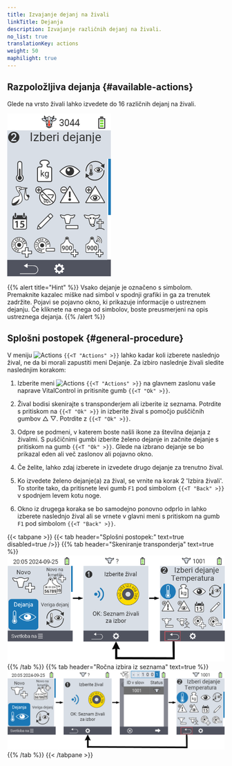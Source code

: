 ```yaml
---
title: Izvajanje dejanj na živali
linkTitle: Dejanja
description: Izvajanje različnih dejanj na živali.
no_list: true
translationKey: actions
weight: 50
maphilight: true
---
```

## Razpoložljiva dejanja {#available-actions}

Glede na vrsto živali lahko izvedete do 16 različnih dejanj na živali.


<img src="images/menu2.png" alt="VitalControl Dejanja" title="Dejanja" usemap="#workmap" class="maphilight" />

<map name="workmap">
  <area shape="rect" coords="3,100,60,165" alt="Temperatura" title="Merjenje vročine pri vaših živalih&#10;Klik z miško: odpri dokumentacijo" href="/sl/docs/actions/measure-temperature/">
  <area shape="rect" coords="60,100,118,165" alt="Tehtanje" title="Zabeležite težo vaših živali&#10;Klik z miško: odpri dokumentacijo" href="/sl/docs/actions/record-weight/">
  <area shape="rect" coords="118,100,174,165" alt="Ocenjevanje" title="Ocenite vaše živali&#10;Klik z miško: odpri dokumentacijo" href="/sl/docs/actions/rating/">
  <area shape="rect" coords="174,100,230,165" alt="Veriga dejanj" title="Uporaba in nastavitev verige dejanj&#10;Klik z miško: odpri dokumentacijo" href="/sl/docs/chain-of-actions/">
   <area shape="rect" coords="3,165,60,225" alt="Telitev" title="Registracija telitve&#10;Klik z miško: odpri dokumentacijo" href="/sl/docs/actions/calving/">
   <area shape="rect" coords="60,165,120,225" alt="Sušenje" title="Sušenje krave ali dodajanje na seznam svežih krav&#10;Klik z miško: odpri dokumentacijo" href="/sl/docs/actions/dry-off/">
   <area shape="rect" coords="120,165,175,225" alt="Alarm" title="Dodajanje in odstranjevanje živali s seznama alarmov&#10;Klik z miško: odpri dokumentacijo" href="/sl/docs/actions/alarm/">
   <area shape="rect" coords="175,165,230,225" alt="Opazovanje" title="Dodajanje živali na seznam opazovanja ali odstranjevanje z njega&#10;Klik z miško: odpri dokumentacijo" href="/sl/docs/actions/on-watch/">
   <area shape="rect" coords="3,225,60,280" alt="Zgodovina živali" title="Ogled zgodovine živali&#10;Klik z miško: odpri dokumentacijo" href="/sl/docs/actions/animal-history/">
   <area shape="rect" coords="60,225,120,280" alt="Urejanje" title="Urejanje podatkov izbrane živali&#10;Klik z miško: odpri dokumentacijo" href="/sl/docs/actions/edit/">
   <area shape="rect" coords="120,225,175,280" alt="Odjava" title="Odjava živali&#10;Klik z miško: odpri dokumentacijo" href="/sl/docs/actions/unregister/">
   <area shape="rect" coords="175,225,230,280" alt="Izguba živali" title="Registracija izgube živali&#10;Klik z miško: odpri dokumentacijo" href="/sl/docs/actions/animal-loss/">
   <area shape="rect" coords="3,280,60,337" alt="Povezava transponderja" title="Dodelitev transponderja živali&#10;Klik z miško: odpri dokumentacijo" href="/sl/docs/actions/link-transponder/">
   <area shape="rect" coords="55,280,120,337" alt="Odstranitev povezave transponderja" title="Odstranitev povezave transponderja z živaljo&#10;Klik z miško: odpri dokumentacijo" href="/sl/docs/actions/unlink-transponder/">
   <area shape="rect" coords="120,280,175,337" alt="Ročna povezava ID živali" title="Dodelitev nacionalnega ID živali živali, ki nima nacionalnega ID živali&#10;Klik z miško: odpri dokumentacijo" href="/sl/docs/actions/link-animal-id/#link-animal-id">
   <area shape="rect" coords="175,280,230,337" alt="Povezava ID živali s skeniranjem" title="Dodelitev nacionalnega ID živali živali, ki nima nacionalnega ID živali&#10;Klik z miško: odpri dokumentacijo" href="/sl/docs/actions/link-animal-id/#link-animal-id-with-electronic-ear-tag-scan">

<area shape="rect" coords="100,340,140,375" alt="Settings" title="Call up the settings&#10;Mouse click: to the documentation" href="/sl/docs/actions/setting/">
</map>

{{% alert title="Hint" %}}
Vsako dejanje je označeno s simbolom. Premaknite kazalec miške nad simbol v spodnji grafiki in ga za trenutek zadržite. Pojavi se pojavno okno, ki prikazuje informacije o ustreznem dejanju. Če kliknete na enega od simbolov, boste preusmerjeni na opis ustreznega dejanja.
{{% /alert %}}

## Splošni postopek {#general-procedure}

V meniju <img src="/icons/actions.svg" width="40" align="bottom" alt="Actions" /> `{{<T "Actions" >}}` lahko kadar koli izberete naslednjo žival, ne da bi morali zapustiti meni Dejanje. Za izbiro naslednje živali sledite naslednjim korakom:

1. Izberite meni <img src="/icons/actions.svg" width="40" align="bottom" alt="Actions" /> `{{<T "Actions" >}}` na glavnem zaslonu vaše naprave VitalControl in pritisnite gumb `{{<T "Ok" >}}`.

2. Žival bodisi skenirajte s transponderjem ali izberite iz seznama. Potrdite s pritiskom na `{{<T "Ok" >}}` in izberite žival s pomočjo puščičnih gumbov △ ▽. Potrdite z `{{<T "Ok" >}}`.

3. Odpre se podmeni, v katerem boste našli ikone za številna dejanja z živalmi. S puščičnimi gumbi izberite želeno dejanje in začnite dejanje s pritiskom na gumb `{{<T "Ok" >}}`. Glede na izbrano dejanje se bo prikazal eden ali več zaslonov ali pojavno okno.

4. Če želite, lahko zdaj izberete in izvedete drugo dejanje za trenutno žival.

5. Ko izvedete želeno dejanje(a) za žival, se vrnite na korak 2 'Izbira živali'. To storite tako, da pritisnete levi gumb `F1` pod simbolom `{{<T "Back" >}}` v spodnjem levem kotu noge.

6. Okno iz drugega koraka se bo samodejno ponovno odprlo in lahko izberete naslednjo žival ali se vrnete v glavni meni s pritiskom na gumb `F1` pod simbolom `{{<T "Back" >}}`.

{{< tabpane >}}
{{< tab header="Splošni postopek:" text=true disabled=true />}}
{{% tab header="Skeniranje transponderja" text=true %}}
![VitalControl: Menu Actions General procedure](images/next-animal-scan.png "Izvajanje dejanj z živalmi, izbira prek skeniranja")
{{% /tab %}}
{{% tab header="Ročna izbira iz seznama" text=true %}}
![VitalControl: Menu Actions General procedure](images/next-animal-manual-select.png "Izvajanje dejanj z živalmi, ročna izbira")
{{% /tab %}}
{{< /tabpane >}}


